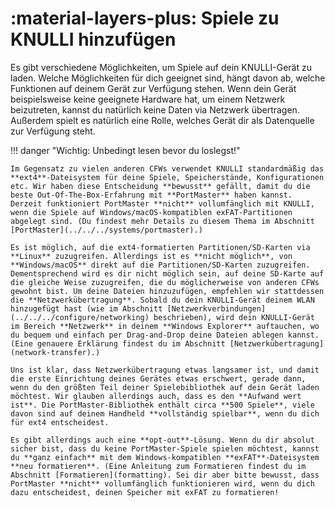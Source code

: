 # :material-layers-plus: Spiele zu KNULLI hinzufügen

Es gibt verschiedene Möglichkeiten, um Spiele auf dein KNULLI-Gerät zu laden. Welche Möglichkeiten für dich geeignet sind, hängt davon ab, welche Funktionen auf deinem Gerät zur Verfügung stehen. Wenn dein Gerät beispielsweise keine geeignete Hardware hat, um einem Netzwerk beizutreten, kannst du natürlich keine Daten via Netzwerk übertragen. Außerdem spielt es natürlich eine Rolle, welches Gerät dir als Datenquelle zur Verfügung steht.

!!! danger "Wichtig: Unbedingt lesen bevor du loslegst!"

    Im Gegensatz zu vielen anderen CFWs verwendet KNULLI standardmäßig das **ext4**-Dateisystem für deine Spiele, Speicherstände, Konfigurationen etc. Wir haben diese Entscheidung **bewusst** gefällt, damit du die beste Out-Of-The-Box-Erfahrung mit **PortMaster** haben kannst. Derzeit funktioniert PortMaster **nicht** vollumfänglich mit KNULLI, wenn die Spiele auf Windows/macOS-kompatiblen exFAT-Partitionen abgelegt sind. (Du findest mehr Details zu diesem Thema im Abschnitt [PortMaster](../../../systems/portmaster).)
     
    Es ist möglich, auf die ext4-formatierten Partitionen/SD-Karten via **Linux** zuzugreifen. Allerdings ist es **nicht möglich**, von **Windows/macOS** direkt auf die Partitionen/SD-Karten zuzugreifen. Dementsprechend wird es dir nicht möglich sein, auf deine SD-Karte auf die gleiche Weise zuzugreifen, die du möglicherweise von anderen CFWs gewohnt bist. Um deine Dateien hinzuzufügen, empfehlen wir stattdessen die **Netzwerkübertragung**. Sobald du dein KNULLI-Gerät deinem WLAN hinzugefügt hast (wie im Abschnitt [Netzwerkverbindungen](../../../configure/networking) beschrieben), wird dein KNULLI-Gerät im Bereich **Netzwerk** in deinem **Windows Explorer** auftauchen, wo du bequem und einfach per Drag-and-Drop deine Dateien ablegen kannst. (Eine genauere Erklärung findest du im Abschnitt [Netzwerkübertragung](network-transfer).)

    Uns ist klar, dass Netzwerkübertragung etwas langsamer ist, und damit die erste Einrichtung deines Gerätes etwas erschwert, gerade dann, wenn du den größten Teil deiner Spielebibliothek auf dein Gerät laden möchtest. Wir glauben allerdings auch, dass es den **Aufwand wert ist**. Die PortMaster-Bibliothek enthält circa **500 Spiele**, viele davon sind auf deinem Handheld **vollständig spielbar**, wenn du dich für ext4 entscheidest.
    
    Es gibt allerdings auch eine **opt-out**-Lösung. Wenn du dir absolut sicher bist, dass du keine PortMaster-Spiele spielen möchtest, kannst du **ganz einfach** mit dem Windows-kompatiblen **exFAT**-Dateisystem **neu formatieren**. (Eine Anleitung zum Formatieren findest du im Abschnitt [Formatieren](formatting). Sei dir aber bitte bewusst, dass PortMaster **nicht** vollumfänglich funktionieren wird, wenn du dich dazu entscheidest, deinen Speicher mit exFAT zu formatieren!
